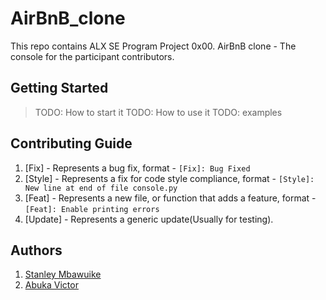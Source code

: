 # AirBnB_clone

This repo contains ALX SE Program Project 0x00. AirBnB clone - The console for the participant contributors.

## Getting Started

> TODO: How to start it
> TODO: How to use it
> TODO: examples

## Contributing Guide

1. [Fix] - Represents a bug fix, format - `[Fix]: Bug Fixed`
1. [Style] - Represents a fix for code style compliance, format - `[Style]: New line at end of file console.py`
1. [Feat] - Represents a new file, or function that adds a feature, format - `[Feat]: Enable printing errors`
1. [Update] - Represents a generic update(Usually for testing).

## Authors
1. [Stanley Mbawuike](https://github.com/mbawuike3)
1. [Abuka Victor](https://github.com/Abuka-Victor)
